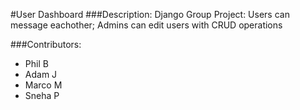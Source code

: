 #User Dashboard
###Description:
Django Group Project: Users can message eachother; Admins can edit users with CRUD operations

###Contributors:
* Phil B
* Adam J
* Marco M
* Sneha P

